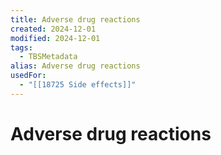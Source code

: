 ```yaml
---
title: Adverse drug reactions
created: 2024-12-01
modified: 2024-12-01
tags:
  - TBSMetadata
alias: Adverse drug reactions
usedFor:
  - "[[18725 Side effects]]"
---
```

# Adverse drug reactions
